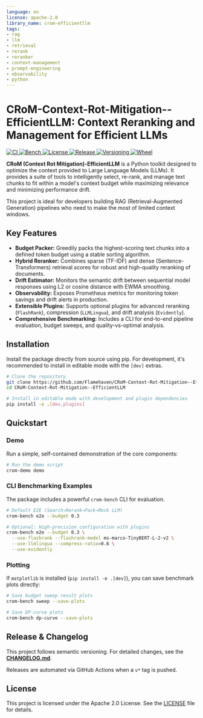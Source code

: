 ```yaml
---
language: en
license: apache-2.0
library_name: crom-efficientllm
tags:
- rag
- llm
- retrieval
- rerank
- reranker
- context-management
- prompt-engineering
- observability
- python
---
```

# CRoM-Context-Rot-Mitigation--EfficientLLM: Context Reranking and Management for Efficient LLMs

<p align="left">
  <a href="https://github.com/Flamehaven/CRoM-Context-Rot-Mitigation--EfficientLLM/actions">
    <img alt="CI" src="https://img.shields.io/github/actions/workflow/status/Flamehaven/CRoM-Context-Rot-Mitigation--EfficientLLM/ci.yml?branch=main" />
  </a>
  <a href="#-benchmarks">
    <img alt="Bench" src="https://img.shields.io/badge/benchmarks-ready-success" />
  </a>
  <a href="LICENSE">
    <img alt="License" src="https://img.shields.io/badge/license-Apache%202.0-blue" />
  </a>
  <a href="https://github.com/Flamehaven/CRoM-Context-Rot-Mitigation--EfficientLLM/releases">
    <img alt="Release" src="https://img.shields.io/github/v/release/Flamehaven/CRoM-Context-Rot-Mitigation--EfficientLLM?display_name=tag" />
  </a>
  <a href="CHANGELOG.md">
    <img alt="Versioning" src="https://img.shields.io/badge/semver-0.2.x-lightgrey" />
  </a>
  <a href="https://github.com/Flamehaven/CRoM-Context-Rot-Mitigation--EfficientLLM/releases/latest">
    <img alt="Wheel" src="https://img.shields.io/badge/wheel-available-success" />
  </a>
</p>

**CRoM (Context Rot Mitigation)-EfficientLLM** is a Python toolkit designed to optimize the context provided to Large Language Models (LLMs). It provides a suite of tools to intelligently select, re-rank, and manage text chunks to fit within a model\'s context budget while maximizing relevance and minimizing performance drift.

This project is ideal for developers building RAG (Retrieval-Augmented Generation) pipelines who need to make the most of limited context windows.

## Key Features

*   **Budget Packer:** Greedily packs the highest-scoring text chunks into a defined token budget using a stable sorting algorithm.
*   **Hybrid Reranker:** Combines sparse (TF-IDF) and dense (Sentence-Transformers) retrieval scores for robust and high-quality reranking of documents.
*   **Drift Estimator:** Monitors the semantic drift between sequential model responses using L2 or cosine distance with EWMA smoothing.
*   **Observability:** Exposes Prometheus metrics for monitoring token savings and drift alerts in production.
*   **Extensible Plugins:** Supports optional plugins for advanced reranking (`FlashRank`), compression (`LLMLingua`), and drift analysis (`Evidently`).
*   **Comprehensive Benchmarking:** Includes a CLI for end-to-end pipeline evaluation, budget sweeps, and quality-vs-optimal analysis.

## Installation

Install the package directly from source using pip. For development, it\'s recommended to install in editable mode with the `[dev]` extras.

```bash
# Clone the repository
git clone https://github.com/Flamehaven/CRoM-Context-Rot-Mitigation--EfficientLLM.git
cd CRoM-Context-Rot-Mitigation--EfficientLLM

# Install in editable mode with development and plugin dependencies
pip install -e .[dev,plugins]
```

## Quickstart

### Demo

Run a simple, self-contained demonstration of the core components:

```bash
# Run the demo script
crom-demo demo
```

### CLI Benchmarking Examples

The package includes a powerful `crom-bench` CLI for evaluation.

```bash
# Default E2E (Search→Rerank→Pack→Mock LLM)
crom-bench e2e --budget 0.3

# Optional: High-precision configuration with plugins
crom-bench e2e --budget 0.3 \
  --use-flashrank --flashrank-model ms-marco-TinyBERT-L-2-v2 \
  --use-llmlingua --compress-ratio=0.6 \
  --use-evidently
```

### Plotting

If `matplotlib` is installed (`pip install -e .[dev]`), you can save benchmark plots directly:

```bash
# Save budget sweep result plots
crom-bench sweep --save-plots

# Save DP-curve plots
crom-bench dp-curve --save-plots
```

## Release & Changelog

This project follows semantic versioning. For detailed changes, see the [**CHANGELOG.md**](CHANGELOG.md).

Releases are automated via GitHub Actions when a `v*` tag is pushed.

## License

This project is licensed under the Apache 2.0 License. See the [LICENSE](LICENSE) file for details.